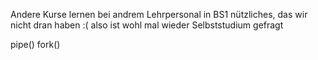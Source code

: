 Andere Kurse lernen bei andrem Lehrpersonal in BS1 nützliches, das wir nicht dran haben :(
also ist wohl mal wieder Selbststudium gefragt

pipe()
fork()
